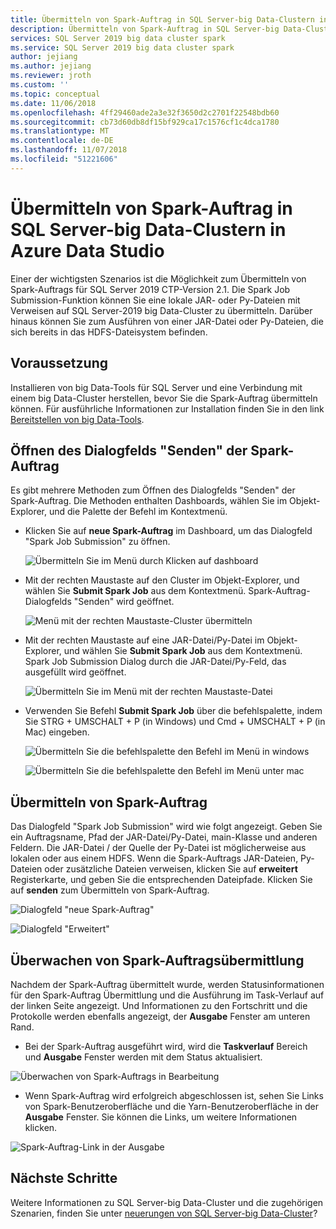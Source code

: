 ```yaml
---
title: Übermitteln von Spark-Auftrag in SQL Server-big Data-Clustern in Azure Data Studio
description: Übermitteln von Spark-Auftrag in SQL Server-big Data-Clustern in Azure Data Studio
services: SQL Server 2019 big data cluster spark
ms.service: SQL Server 2019 big data cluster spark
author: jejiang
ms.author: jejiang
ms.reviewer: jroth
ms.custom: ''
ms.topic: conceptual
ms.date: 11/06/2018
ms.openlocfilehash: 4ff29460ade2a3e32f3650d2c2701f22548bdb60
ms.sourcegitcommit: cb73d60db8df15bf929ca17c1576cf1c4dca1780
ms.translationtype: MT
ms.contentlocale: de-DE
ms.lasthandoff: 11/07/2018
ms.locfileid: "51221606"
---
```

# <a name="submit-spark-job-on-sql-server-big-data-clusters-in-azure-data-studio"></a>Übermitteln von Spark-Auftrag in SQL Server-big Data-Clustern in Azure Data Studio

Einer der wichtigsten Szenarios ist die Möglichkeit zum Übermitteln von Spark-Auftrags für SQL Server 2019 CTP-Version 2.1. Die Spark Job Submission-Funktion können Sie eine lokale JAR- oder Py-Dateien mit Verweisen auf SQL Server-2019 big Data-Cluster zu übermitteln. Darüber hinaus können Sie zum Ausführen von einer JAR-Datei oder Py-Dateien, die sich bereits in das HDFS-Dateisystem befinden. 

## <a name="prerequisite"></a>Voraussetzung 
Installieren von big Data-Tools für SQL Server und eine Verbindung mit einem big Data-Cluster herstellen, bevor Sie die Spark-Auftrag übermitteln können. Für ausführliche Informationen zur Installation finden Sie in den link [Bereitstellen von big Data-Tools](deploy-big-data-tools.md).

## <a name="open-spark-job-submission-dialog"></a>Öffnen des Dialogfelds "Senden" der Spark-Auftrag
Es gibt mehrere Methoden zum Öffnen des Dialogfelds "Senden" der Spark-Auftrag. Die Methoden enthalten Dashboards, wählen Sie im Objekt-Explorer, und die Palette der Befehl im Kontextmenü.

+ Klicken Sie auf **neue Spark-Auftrag** im Dashboard, um das Dialogfeld "Spark Job Submission" zu öffnen.

    ![Übermitteln Sie im Menü durch Klicken auf dashboard ](./media/submit-spark-job/new-spark-job.png)
 
+ Mit der rechten Maustaste auf den Cluster im Objekt-Explorer, und wählen Sie **Submit Spark Job** aus dem Kontextmenü. Spark-Auftrag-Dialogfelds "Senden" wird geöffnet.  
 
    ![Menü mit der rechten Maustaste-Cluster übermitteln](./media/submit-spark-job/submit-spark-job.png)

+ Mit der rechten Maustaste auf eine JAR-Datei/Py-Datei im Objekt-Explorer, und wählen Sie **Submit Spark Job** aus dem Kontextmenü. Spark Job Submission Dialog durch die JAR-Datei/Py-Feld, das ausgefüllt wird geöffnet. 
 
    ![Übermitteln Sie im Menü mit der rechten Maustaste-Datei](./media/submit-spark-job/submit-spark-job-2.png)

+ Verwenden Sie Befehl **Submit Spark Job** über die befehlspalette, indem Sie STRG + UMSCHALT + P (in Windows) und Cmd + UMSCHALT + P (in Mac) eingeben.

    ![Übermitteln Sie die befehlspalette den Befehl im Menü in windows](./media/submit-spark-job/submit-spark-job-3.png)

    ![Übermitteln Sie die befehlspalette den Befehl im Menü unter mac](./media/submit-spark-job/submit-spark-job-4.png)
  
 
## <a name="submit-spark-job"></a>Übermitteln von Spark-Auftrag 
Das Dialogfeld "Spark Job Submission" wird wie folgt angezeigt. Geben Sie ein Auftragsname, Pfad der JAR-Datei/Py-Datei, main-Klasse und anderen Feldern. Die JAR-Datei / der Quelle der Py-Datei ist möglicherweise aus lokalen oder aus einem HDFS. Wenn die Spark-Auftrags JAR-Dateien, Py-Dateien oder zusätzliche Dateien verweisen, klicken Sie auf **erweitert** Registerkarte, und geben Sie die entsprechenden Dateipfade. Klicken Sie auf **senden** zum Übermitteln von Spark-Auftrag.
 
![Dialogfeld "neue Spark-Auftrag"](./media/submit-spark-job/submit-spark-job-section.png)

![Dialogfeld "Erweitert"](./media/submit-spark-job/submit-spark-job-section-1.png)

## <a name="monitor-spark-job-submission"></a>Überwachen von Spark-Auftragsübermittlung
Nachdem der Spark-Auftrag übermittelt wurde, werden Statusinformationen für den Spark-Auftrag Übermittlung und die Ausführung im Task-Verlauf auf der linken Seite angezeigt. Und Informationen zu den Fortschritt und die Protokolle werden ebenfalls angezeigt, der **Ausgabe** Fenster am unteren Rand.
+ Bei der Spark-Auftrag ausgeführt wird, wird die **Taskverlauf** Bereich und **Ausgabe** Fenster werden mit dem Status aktualisiert.

![Überwachen von Spark-Auftrags in Bearbeitung](./media/submit-spark-job/monitor-spark-job-submission.png)

+ Wenn Spark-Auftrag wird erfolgreich abgeschlossen ist, sehen Sie Links von Spark-Benutzeroberfläche und die Yarn-Benutzeroberfläche in der **Ausgabe** Fenster. Sie können die Links, um weitere Informationen klicken.

![Spark-Auftrag-Link in der Ausgabe](./media/submit-spark-job/monitor-spark-job-submission-2.png)

## <a name="next-steps"></a>Nächste Schritte
Weitere Informationen zu SQL Server-big Data-Cluster und die zugehörigen Szenarien, finden Sie unter [neuerungen von SQL Server-big Data-Cluster](big-data-cluster-overview.md)?

